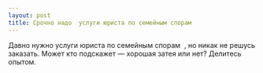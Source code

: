 ```yaml
---
layout: post 
title: Срочно надо  услуги юриста по семейным спорам ‌  
--- 
```

Давно нужно  услуги юриста по семейным спорам ‌ , но никак не решусь заказать. Может кто подскажет — хорошая затея или нет? Делитесь опытом.